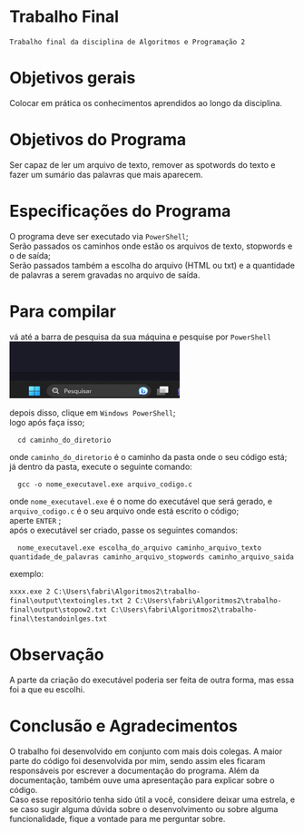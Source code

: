 # Trabalho Final
    Trabalho final da disciplina de Algoritmos e Programação 2

# Objetivos gerais
Colocar em prática os conhecimentos aprendidos ao longo da disciplina.

# Objetivos do Programa
Ser capaz de ler um arquivo de texto, remover as spotwords do texto e fazer um sumário das palavras que mais aparecem.

# Especificações do Programa
O programa deve ser executado via `PowerShell`; <br>
Serão passados os caminhos onde estão os arquivos de texto, stopwords e o de saída; <br>
Serão passados também a escolha do arquivo (HTML ou txt) e a quantidade de palavras a serem gravadas no arquivo de saída.

# Para compilar
  vá até a barra de pesquisa da sua máquina e pesquise por `PowerShell`
<img src="pesquisa.png" width="300px" height="100px">

  depois disso, clique em `Windows PowerShell`; <br>
  logo após faça isso;
  ```
    cd caminho_do_diretorio
  ```
  onde `caminho_do_diretorio` é o caminho da pasta onde o seu código está; <br>
  já dentro da pasta, execute o seguinte comando:
  ```
    gcc -o nome_executavel.exe arquivo_codigo.c
  ```

  onde `nome_executavel.exe` é o nome do executável que será gerado, e `arquivo_codigo.c` é o seu arquivo onde está escrito o código; <br>
  aperte `ENTER` ;<br>
  após o executável ser criado, passe os seguintes comandos:
  ```
    nome_executavel.exe escolha_do_arquivo caminho_arquivo_texto quantidade_de_palavras caminho_arquivo_stopwords caminho_arquivo_saida
  ```
exemplo:


```
xxxx.exe 2 C:\Users\fabri\Algoritmos2\trabalho-final\output\textoingles.txt 2 C:\Users\fabri\Algoritmos2\trabalho-final\output\stopow2.txt C:\Users\fabri\Algoritmos2\trabalho-final\testandoinlges.txt
```
# Observação
 A parte da criação do executável poderia ser feita de outra forma, mas essa foi a que eu escolhi. 

# Conclusão e Agradecimentos
 O trabalho foi desenvolvido em conjunto com mais dois colegas. A maior parte do código foi desenvolvida por mim, sendo assim eles ficaram responsáveis por escrever a documentação do programa. Além da documentação, também ouve uma apresentação para explicar sobre o código. <br> 
 Caso esse repositório tenha sido útil a você, considere deixar uma estrela, e se caso sugir alguma dúvida sobre o desenvolvimento ou sobre alguma funcionalidade, fique a vontade para me perguntar sobre.
 
 




